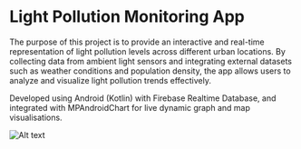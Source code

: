 # Light Pollution Monitoring App

The purpose of this project is to provide an interactive and real-time representation of light pollution levels across different urban locations. 
By collecting data from ambient light sensors and integrating external datasets such as weather conditions and population density, the app allows users to analyze and visualize light pollution trends effectively.

Developed using Android (Kotlin) with Firebase Realtime Database, and integrated with  MPAndroidChart for live dynamic graph and map visualisations.

![Alt text](https://github.com/bhadmusm/) 

